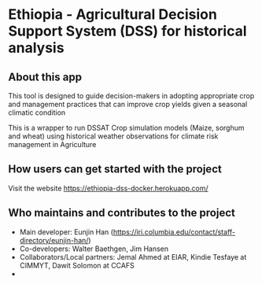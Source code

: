 # Ethiopia - Agricultural Decision Support System (DSS) for historical analysis

## About this app
This tool is designed to guide decision-makers in adopting appropriate crop and management practices that can improve crop yields given a seasonal climatic condition

This is a wrapper to run DSSAT Crop simulation models (Maize, sorghum and wheat) using historical weather observations for climate risk management in Agriculture

## How users can get started with the project
Visit the website https://ethiopia-dss-docker.herokuapp.com/

## Who maintains and contributes to the project
- Main developer: Eunjin Han (https://iri.columbia.edu/contact/staff-directory/eunjin-han/)
- Co-developers: Walter Baethgen, Jim Hansen
- Collaborators/Local partners: Jemal Ahmed at EIAR, Kindie Tesfaye at CIMMYT, Dawit Solomon at CCAFS
- 
